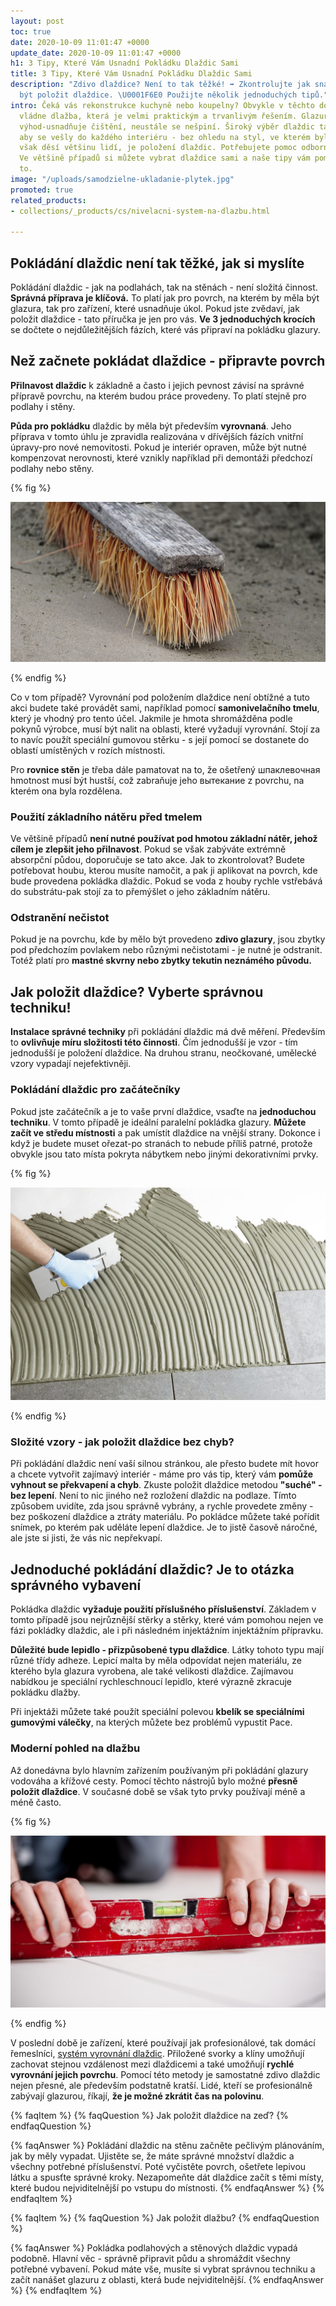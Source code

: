 ```yaml
---
layout: post
toc: true
date: 2020-10-09 11:01:47 +0000
update_date: 2020-10-09 11:01:47 +0000
h1: 3 Tipy, Které Vám Usnadní Pokládku Dlaždic Sami
title: 3 Tipy, Které Vám Usnadní Pokládku Dlaždic Sami
description: "Zdivo dlaždice? Není to tak těžké! ️➡️ Zkontrolujte jak snadné může
  být položit dlaždice. \U0001F6E0️ Použijte několik jednoduchých tipů."
intro: Čeká vás rekonstrukce kuchyně nebo koupelny? Obvykle v těchto domácích prostorech
  vládne dlažba, která je velmi praktickým a trvanlivým řešením. Glazura má mnoho
  výhod-usnadňuje čištění, neustále se nešpiní. Široký výběr dlaždic také umožňuje,
  aby se vešly do každého interiéru - bez ohledu na styl, ve kterém byl navržen. Co
  však děsí většinu lidí, je položení dlaždic. Potřebujete pomoc odborníka? Ne vždy!
  Ve většině případů si můžete vybrat dlaždice sami a naše tipy vám pomohou usnadnit
  to.
image: "/uploads/samodzielne-ukladanie-plytek.jpg"
promoted: true
related_products:
- collections/_products/cs/nivelacni-system-na-dlazbu.html

---
```

## Pokládání dlaždic není tak těžké, jak si myslíte

Pokládání dlaždic - jak na podlahách, tak na stěnách - není složitá činnost. **Správná příprava je klíčová.** To platí jak pro povrch, na kterém by měla být glazura, tak pro zařízení, které usnadňuje úkol. Pokud jste zvědaví, jak položit dlaždice - tato příručka je jen pro vás. **Ve 3 jednoduchých krocích** se dočtete o nejdůležitějších fázích, které vás připraví na pokládku glazury.

## Než začnete pokládat dlaždice - připravte povrch

**Přilnavost dlaždic** k základně a často i jejich pevnost závisí na správné přípravě povrchu, na kterém budou práce provedeny. To platí stejně pro podlahy i stěny.

**Půda pro pokládku** dlaždic by měla být především **vyrovnaná**. Jeho příprava v tomto úhlu je zpravidla realizována v dřívějších fázích vnitřní úpravy-pro nové nemovitosti. Pokud je interiér opraven, může být nutné kompenzovat nerovnosti, které vznikly například při demontáži předchozí podlahy nebo stěny.

{% fig %}

 ![Než začnete pokládat dlaždice - připravte povrch](/uploads/ukladanie-plytek-sprzatanie.jpg "Než začnete pokládat dlaždice - připravte povrch") 

{% endfig %}

Co v tom případě? Vyrovnání pod položením dlaždice není obtížné a tuto akci budete také provádět sami, například pomocí **samonivelačního tmelu**, který je vhodný pro tento účel. Jakmile je hmota shromážděna podle pokynů výrobce, musí být nalit na oblasti, které vyžadují vyrovnání. Stojí za to navíc použít speciální gumovou stěrku - s její pomocí se dostanete do oblastí umístěných v rozích místnosti.

Pro **rovnice stěn** je třeba dále pamatovat na to, že ošetřený шпаклевочная hmotnost musí být hustší, což zabraňuje jeho вытекание z povrchu, na kterém ona byla rozdělena.

### Použití základního nátěru před tmelem

Ve většině případů **není nutné používat pod hmotou základní nátěr, jehož cílem je zlepšit jeho přilnavost**. Pokud se však zabýváte extrémně absorpční půdou, doporučuje se tato akce. Jak to zkontrolovat? Budete potřebovat houbu, kterou musíte namočit, a pak ji aplikovat na povrch, kde bude provedena pokládka dlaždic. Pokud se voda z houby rychle vstřebává do substrátu-pak stojí za to přemýšlet o jeho základním nátěru.

### Odstranění nečistot

Pokud je na povrchu, kde by mělo být provedeno **zdivo glazury**, jsou zbytky pod předchozím povlakem nebo různými nečistotami - je nutné je odstranit. Totéž platí pro **mastné skvrny nebo zbytky tekutin neznámého původu.**

## Jak položit dlaždice? Vyberte správnou techniku!

**Instalace správné techniky** při pokládání dlaždic má dvě měření. Především to **ovlivňuje míru složitosti této činnosti**. Čím jednodušší je vzor - tím jednodušší je položení dlaždice. Na druhou stranu, neočkované, umělecké vzory vypadají nejefektivněji.

### Pokládání dlaždic pro začátečníky

Pokud jste začátečník a je to vaše první dlaždice, vsaďte na **jednoduchou techniku**. V tomto případě je ideální paralelní pokládka glazury. **Můžete začít ve středu místnosti** a pak umístit dlaždice na vnější strany. Dokonce i když je budete muset ořezat-po stranách to nebude příliš patrné, protože obvykle jsou tato místa pokryta nábytkem nebo jinými dekorativními prvky.

{% fig %}

 ![Pokládání dlaždic pro začátečníky](/uploads/samodzielne-ukladanie-plytek-1.jpg "Pokládání dlaždic pro začátečníky") 

{% endfig %}

### Složité vzory - jak položit dlaždice bez chyb?

Při pokládání dlaždic není vaší silnou stránkou, ale přesto budete mít hovor a chcete vytvořit zajímavý interiér - máme pro vás tip, který vám **pomůže vyhnout se překvapení a chyb**. Zkuste položit dlaždice metodou **"suché" - bez lepení**. Není to nic jiného než rozložení dlaždic na podlaze. Tímto způsobem uvidíte, zda jsou správně vybrány, a rychle provedete změny - bez poškození dlaždice a ztráty materiálu. Po pokládce můžete také pořídit snímek, po kterém pak uděláte lepení dlaždice. Je to jistě časově náročné, ale jste si jisti, že vás nic nepřekvapí.

## Jednoduché pokládání dlaždic? Je to otázka správného vybavení

Pokládka dlaždic **vyžaduje použití příslušného příslušenství**. Základem v tomto případě jsou nejrůznější stěrky a stěrky, které vám pomohou nejen ve fázi pokládky dlaždic, ale i při následném injektážním injektážním přípravku.

**Důležité bude lepidlo - přizpůsobené typu dlaždice**. Látky tohoto typu mají různé třídy adheze. Lepicí malta by měla odpovídat nejen materiálu, ze kterého byla glazura vyrobena, ale také velikosti dlaždice. Zajímavou nabídkou je speciální rychleschnoucí lepidlo, které výrazně zkracuje pokládku dlažby.

Při injektáži můžete také použít speciální polevou **kbelík se speciálními gumovými válečky**, na kterých můžete bez problémů vypustit Pace.

### Moderní pohled na dlažbu

Až donedávna bylo hlavním zařízením používaným při pokládání glazury vodováha a křížové cesty. Pomocí těchto nástrojů bylo možné **přesně položit dlaždice**. V současné době se však tyto prvky používají méně a méně často.

{% fig %}

 ![Moderní pohled na dlažbu](/uploads/samodzielne-ukladanie-plytek-2.jpg "Moderní pohled na dlažbu") 

{% endfig %}

V poslední době je zařízení, které používají jak profesionálové, tak domácí řemeslníci, [systém vyrovnání dlaždic](https://millto.com/cs/vyrobky/nivelacni-system-na-dlazbu.html). Přiložené svorky a klíny umožňují zachovat stejnou vzdálenost mezi dlaždicemi a také umožňují **rychlé vyrovnání jejich povrchu**. Pomocí této metody je samostatné zdivo dlaždic nejen přesné, ale především podstatně kratší. Lidé, kteří se profesionálně zabývají glazurou, říkají, **že je možné zkrátit čas na polovinu**.

{% faqItem %}
{% faqQuestion %}
Jak položit dlaždice na zeď?
{% endfaqQuestion %}

{% faqAnswer %}
Pokládání dlaždic na stěnu začněte pečlivým plánováním, jak by měly vypadat. Ujistěte se, že máte správné množství dlaždic a všechny potřebné příslušenství. Poté vyčistěte povrch, ošetřete lepivou látku a spusťte správné kroky. Nezapomeňte dát dlaždice začít s těmi místy, které budou nejviditelnější po vstupu do místnosti.
{% endfaqAnswer %}
{% endfaqItem %}

{% faqItem %}
{% faqQuestion %}
Jak položit dlažbu?
{% endfaqQuestion %}

{% faqAnswer %}
Pokládka podlahových a stěnových dlaždic vypadá podobně. Hlavní věc - správně připravit půdu a shromáždit všechny potřebné vybavení. Pokud máte vše, musíte si vybrat správnou techniku a začít nanášet glazuru z oblasti, která bude nejviditelnější.
{% endfaqAnswer %}
{% endfaqItem %}